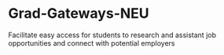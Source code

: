# Grad-Gateways-NEU
Facilitate easy access for students to research and assistant job opportunities and connect with potential employers
